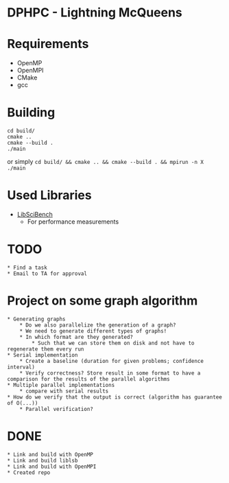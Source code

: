 
# DPHPC - Lightning McQueens

# Requirements
* OpenMP
* OpenMPI
* CMake
* gcc

# Building

```
cd build/
cmake ..
cmake --build .
./main
```
or simply `cd build/ && cmake .. && cmake --build . && mpirun -n X ./main`

# Used Libraries
* [LibSciBench](https://spcl.inf.ethz.ch/Research/Performance/LibLSB/)
    * For performance measurements

# TODO
    * Find a task
    * Email to TA for approval

# Project on some graph algorithm
    * Generating graphs
        * Do we also parallelize the generation of a graph?
        * We need to generate different types of graphs!
        * In which format are they generated?
            * Such that we can store them on disk and not have to regenerate them every run
    * Serial implementation
        * Create a baseline (duration for given problems; confidence interval)
        * Verify correctness? Store result in some format to have a comparison for the results of the parallel algorithms
    * Multiple parallel implementations
        * compare with serial results
    * How do we verify that the output is correct (algorithm has guarantee of O(...))
        * Parallel verification?


# DONE
    * Link and build with OpenMP
    * Link and build liblsb
    * Link and build with OpenMPI
    * Created repo
